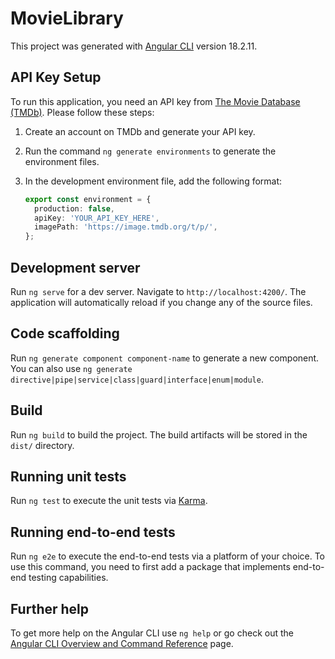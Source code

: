 # MovieLibrary

This project was generated with [Angular CLI](https://github.com/angular/angular-cli) version 18.2.11.

## API Key Setup

To run this application, you need an API key from [The Movie Database (TMDb)](https://developer.themoviedb.org/docs/getting-started). Please follow these steps:

1. Create an account on TMDb and generate your API key.
2. Run the command `ng generate environments` to generate the environment files.
3. In the development environment file, add the following format:

   ```typescript
   export const environment = {
     production: false,
     apiKey: 'YOUR_API_KEY_HERE',
     imagePath: 'https://image.tmdb.org/t/p/',
   };

## Development server

Run `ng serve` for a dev server. Navigate to `http://localhost:4200/`. The application will automatically reload if you change any of the source files.

## Code scaffolding

Run `ng generate component component-name` to generate a new component. You can also use `ng generate directive|pipe|service|class|guard|interface|enum|module`.

## Build

Run `ng build` to build the project. The build artifacts will be stored in the `dist/` directory.

## Running unit tests

Run `ng test` to execute the unit tests via [Karma](https://karma-runner.github.io).

## Running end-to-end tests

Run `ng e2e` to execute the end-to-end tests via a platform of your choice. To use this command, you need to first add a package that implements end-to-end testing capabilities.

## Further help

To get more help on the Angular CLI use `ng help` or go check out the [Angular CLI Overview and Command Reference](https://angular.dev/tools/cli) page.
